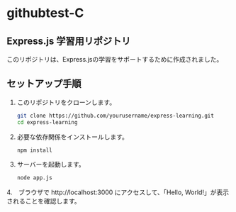 # githubtest-C

## Express.js 学習用リポジトリ

このリポジトリは、Express.jsの学習をサポートするために作成されました。

## セットアップ手順

1. このリポジトリをクローンします。
   ```bash
   git clone https://github.com/yourusername/express-learning.git
   cd express-learning

2. 必要な依存関係をインストールします。
    ```bash
    npm install

3. サーバーを起動します。
    ```bash
    node app.js

4.　ブラウザで http://localhost:3000 にアクセスして、「Hello, World!」が表示されることを確認します。